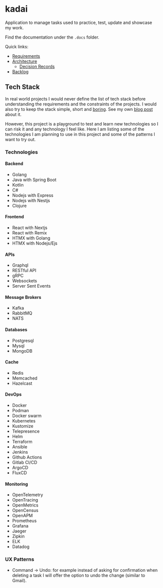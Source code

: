 # kadai

Application to manage tasks used to practice, test, update and showcase my work.

Find the documentation under the `.docs` folder.

Quick links:

- [Requirements](.docs/requirements/use-cases.md)
- [Architecture](.docs/architecture/software-architecture-document.md)
  - [Decision Records](.docs/architecture/adr)
- [Backlog](.docs/tasks/backlog.md)

## Tech Stack

In real world projects I would never define the list of tech stack before understanding the requirements and the constraints of the projects. 
I would also try to keep the stack simple, short and [boring](https://mcfunley.com/choose-boring-technology). See my own [blog post](https://tsoobame.github.io/blog/resume-driven-development.html) about it.

However, this project is a playground to test and learn new technologies so I can risk it and any technology I feel like.
Here I am listing some of the technologies I am planning to use in this project and some of the patterns I want to try out.

### Technologies

#### Backend

- Golang
- Java with Spring Boot
- Kotlin
- C#
- Nodejs with Express
- Nodejs with Nestjs
- Clojure

#### Frontend 

- React with Nextjs
- React with Remix
- HTMX with Golang
- HTMX with Nodejs/Ejs

#### APIs

- Graphql
- RESTful API
- gRPC
- Websockets
- Server Sent Events

#### Message Brokers

- Kafka
- RabbitMQ
- NATS

#### Databases

- Postgresql
- Mysql
- MongoDB


#### Cache

- Redis
- Memcached
- Hazelcast

#### DevOps

- Docker
- Podman
- Docker swarm
- Kubernetes
- Kustomize
- Telepresence
- Helm
- Terraform
- Ansible
- Jenkins
- Github Actions
- Gitlab CI/CD
- ArgoCD
- FluxCD


#### Monitoring

- OpenTelemetry
- OpenTracing
- OpenMetrics
- OpenCensus
- OpenAPM
- Prometheus
- Grafana
- Jaeger
- Zipkin
- ELK
- Datadog

### UX Patterns

- Command -> Undo: for example instead of asking for confirmation when deleting a task I will offer the option to undo the change (similar to Gmail).

